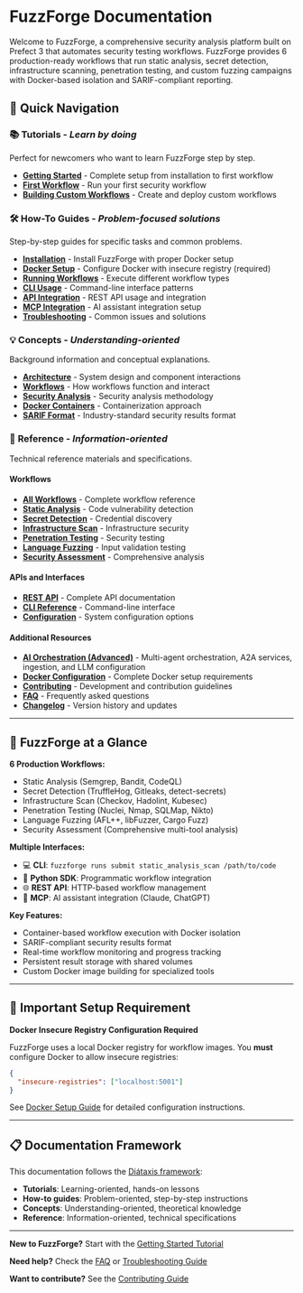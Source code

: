 # FuzzForge Documentation

Welcome to FuzzForge, a comprehensive security analysis platform built on Prefect 3 that automates security testing workflows. FuzzForge provides 6 production-ready workflows that run static analysis, secret detection, infrastructure scanning, penetration testing, and custom fuzzing campaigns with Docker-based isolation and SARIF-compliant reporting.

## 🚀 Quick Navigation

### 📚 **Tutorials** - *Learn by doing*
Perfect for newcomers who want to learn FuzzForge step by step.

- [**Getting Started**](tutorials/getting-started.md) - Complete setup from installation to first workflow
- [**First Workflow**](tutorials/first-workflow.md) - Run your first security workflow
- [**Building Custom Workflows**](tutorials/building-custom-workflow.md) - Create and deploy custom workflows

### 🛠️ **How-To Guides** - *Problem-focused solutions*
Step-by-step guides for specific tasks and common problems.

- [**Installation**](how-to/installation.md) - Install FuzzForge with proper Docker setup
- [**Docker Setup**](how-to/docker-setup.md) - Configure Docker with insecure registry (required)
- [**Running Workflows**](how-to/running-workflows.md) - Execute different workflow types
- [**CLI Usage**](how-to/cli-usage.md) - Command-line interface patterns
- [**API Integration**](how-to/api-integration.md) - REST API usage and integration
- [**MCP Integration**](how-to/mcp-integration.md) - AI assistant integration setup
- [**Troubleshooting**](how-to/troubleshooting.md) - Common issues and solutions

### 💡 **Concepts** - *Understanding-oriented*
Background information and conceptual explanations.

- [**Architecture**](concepts/architecture.md) - System design and component interactions
- [**Workflows**](concepts/workflows.md) - How workflows function and interact
- [**Security Analysis**](concepts/security-analysis.md) - Security analysis methodology
- [**Docker Containers**](concepts/docker-containers.md) - Containerization approach
- [**SARIF Format**](concepts/sarif-format.md) - Industry-standard security results format

### 📖 **Reference** - *Information-oriented*
Technical reference materials and specifications.

#### Workflows
- [**All Workflows**](reference/workflows/index.md) - Complete workflow reference
- [**Static Analysis**](reference/workflows/static-analysis.md) - Code vulnerability detection
- [**Secret Detection**](reference/workflows/secret-detection.md) - Credential discovery
- [**Infrastructure Scan**](reference/workflows/infrastructure-scan.md) - Infrastructure security
- [**Penetration Testing**](reference/workflows/penetration-testing.md) - Security testing
- [**Language Fuzzing**](reference/workflows/language-fuzzing.md) - Input validation testing
- [**Security Assessment**](reference/workflows/security-assessment.md) - Comprehensive analysis

#### APIs and Interfaces
- [**REST API**](reference/api/index.md) - Complete API documentation
- [**CLI Reference**](reference/cli/index.md) - Command-line interface
- [**Configuration**](reference/configuration.md) - System configuration options

#### Additional Resources
- [**AI Orchestration (Advanced)**](../ai/docs/index.md) - Multi-agent orchestration, A2A services, ingestion, and LLM configuration
- [**Docker Configuration**](reference/docker-configuration.md) - Complete Docker setup requirements
- [**Contributing**](reference/contributing.md) - Development and contribution guidelines
- [**FAQ**](reference/faq.md) - Frequently asked questions
- [**Changelog**](reference/changelog.md) - Version history and updates

---

## 🎯 FuzzForge at a Glance

**6 Production Workflows:**
- Static Analysis (Semgrep, Bandit, CodeQL)
- Secret Detection (TruffleHog, Gitleaks, detect-secrets)
- Infrastructure Scan (Checkov, Hadolint, Kubesec)
- Penetration Testing (Nuclei, Nmap, SQLMap, Nikto)
- Language Fuzzing (AFL++, libFuzzer, Cargo Fuzz)
- Security Assessment (Comprehensive multi-tool analysis)

**Multiple Interfaces:**
- 💻 **CLI**: `fuzzforge runs submit static_analysis_scan /path/to/code`
- 🐍 **Python SDK**: Programmatic workflow integration
- 🌐 **REST API**: HTTP-based workflow management
- 🤖 **MCP**: AI assistant integration (Claude, ChatGPT)

**Key Features:**
- Container-based workflow execution with Docker isolation
- SARIF-compliant security results format
- Real-time workflow monitoring and progress tracking
- Persistent result storage with shared volumes
- Custom Docker image building for specialized tools

---

## 🚨 Important Setup Requirement

**Docker Insecure Registry Configuration Required**

FuzzForge uses a local Docker registry for workflow images. You **must** configure Docker to allow insecure registries:

```json
{
  "insecure-registries": ["localhost:5001"]
}
```

See [Docker Setup Guide](how-to/docker-setup.md) for detailed configuration instructions.

---

## 📋 Documentation Framework

This documentation follows the [Diátaxis framework](https://diataxis.fr/):

- **Tutorials**: Learning-oriented, hands-on lessons
- **How-to guides**: Problem-oriented, step-by-step instructions
- **Concepts**: Understanding-oriented, theoretical knowledge
- **Reference**: Information-oriented, technical specifications

---

**New to FuzzForge?** Start with the [Getting Started Tutorial](tutorials/getting-started.md)

**Need help?** Check the [FAQ](reference/faq.md) or [Troubleshooting Guide](how-to/troubleshooting.md)

**Want to contribute?** See the [Contributing Guide](reference/contributing.md)
